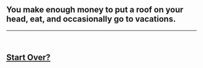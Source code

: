 ## You make enough money to put a roof on your head, eat, and occasionally go to vacations.
---
![]()
---
## [Start Over?](../home.md)
